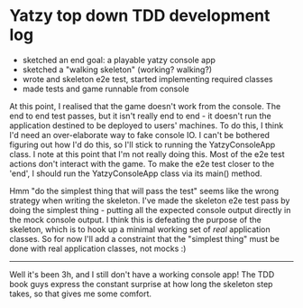 # Yatzy top down TDD development log

- sketched an end goal: a playable yatzy console app
- sketched a "walking skeleton" (working? walking?)
- wrote and skeleton e2e test, started implementing required classes
- made tests and game runnable from console

At this point, I realised that the game doesn't work from the console.
The end to end test passes, but it isn't really end to end - it doesn't
run the application destined to be deployed to users' machines. To do this,
I think I'd need an over-elaborate way to fake console IO. I can't be
bothered figuring out how I'd do this, so I'll stick to running the
YatzyConsoleApp class. I note at this point that I'm not really doing this.
Most of the e2e test actions don't interact with the game. To make the e2e
test closer to the 'end', I should run the YatzyConsoleApp class via its
main() method.

Hmm "do the simplest thing that will pass the test" seems like the wrong
strategy when writing the skeleton. I've made the skeleton e2e test pass by
doing the simplest thing - putting all the expected console output directly
in the mock console output. I think this is defeating the purpose of the
skeleton, which is to hook up a minimal working set of _real_ application
classes. So for now I'll add a constraint that the "simplest thing" must be
done with real application classes, not mocks :)

----

Well it's been 3h, and I still don't have a working console app! The TDD book
guys express the constant surprise at how long the skeleton step takes, so that
gives me some comfort.